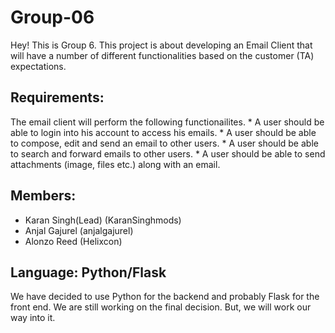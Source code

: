 # Group-06

Hey! This is Group 6.
This project is about developing an Email Client that will have a number of different functionalities based on the customer (TA) expectations.

## Requirements:
  The email client will perform the following functionailites.
    * A user should be able to login into his account to access his emails.
    * A user should be able to compose, edit and send an email to other users.
    * A user should be able to search and forward emails to other users.
    * A user should be able to send attachments (image, files etc.) along with an email.

## Members:

* Karan Singh(Lead) (KaranSinghmods)
* Anjal Gajurel (anjalgajurel)
* Alonzo Reed (Helixcon)

## Language: Python/Flask
  We have decided to use Python for the backend and probably Flask for the front end. We are still working on the final decision. But, we will work our way into it. 

